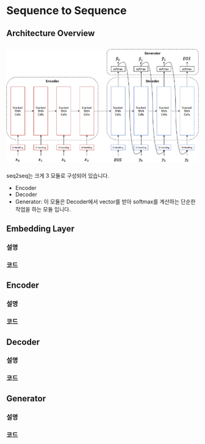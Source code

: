 # Sequence to Sequence

## Architecture Overview

## ![](/assets/seq2seq_architecture.png)

seq2seq는 크게 3 모듈로 구성되어 있습니다. 

- Encoder
- Decoder
- Generator: 이 모듈은 Decoder에서 vector를 받아 softmax를 계산하는 단순한 작업을 하는 모듈 입니다. 

## Embedding Layer

### 설명

### 코드

## Encoder

### 설명

### 코드

## Decoder

### 설명

### 코드

## Generator

### 설명

### 코드



